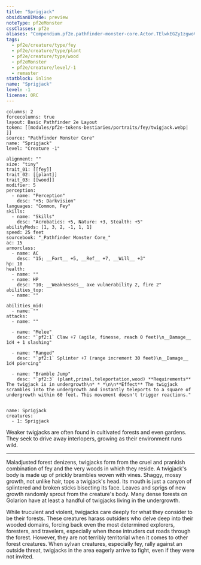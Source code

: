 ```yaml
---
title: "Sprigjack"
obsidianUIMode: preview
noteType: pf2eMonster
cssClasses: pf2e
aliases: "Compendium.pf2e.pathfinder-monster-core.Actor.TElwkEGZy1zgwoVg" 
tags:
  - pf2e/creature/type/fey
  - pf2e/creature/type/plant
  - pf2e/creature/type/wood
  - pf2eMonster
  - pf2e/creature/level/-1
  - remaster
statblock: inline
name: "Sprigjack"
level: -1
license: ORC
---
```


```statblock
columns: 2
forcecolumns: true
layout: Basic Pathfinder 2e Layout
token: [[modules/pf2e-tokens-bestiaries/portraits/fey/twigjack.webp| ]]
source: "Pathfinder Monster Core"
name: "Sprigjack"
level: "Creature -1"

alignment: ""
size: "tiny"
trait_01: [[fey]]
trait_02: [[plant]]
trait_03: [[wood]]
modifier: 5
perception:
  - name: "Perception"
    desc: "+5; Darkvision"
languages: "Common, Fey"
skills:
  - name: "Skills"
    desc: "Acrobatics: +5, Nature: +3, Stealth: +5"
abilityMods: [1, 3, 2, -1, 1, 1]
speed: 25 feet
sourcebook: "_Pathfinder Monster Core_"
ac: 15
armorclass:
  - name: AC
    desc: "15; __Fort__ +5, __Ref__ +7, __Will__ +3"
hp: 10
health:
  - name: ""
  - name: HP
    desc: "10; __Weaknesses__ axe vulnerability 2, fire 2"
abilities_top:
  - name: ""

abilities_mid:
  - name: ""
attacks:
  - name: ""

  - name: "Melee"
    desc: "`pf2:1` Claw +7 (agile, finesse, reach 0 feet)\n__Damage__  1d4 + 1 slashing"

  - name: "Ranged"
    desc: "`pf2:1` Splinter +7 (range increment 30 feet)\n__Damage__  1d4 piercing"

  - name: "Bramble Jump"
    desc: "`pf2:3` (plant,primal,teleportation,wood) **Requirements** The twigjack is in undergrowth\n* * *\n\n**Effect** The twigjack scrambles into the undergrowth and instantly teleports to a square of undergrowth within 60 feet. This movement doesn't trigger reactions."
 
```

```encounter-table
name: Sprigjack
creatures:
  - 1: Sprigjack
```



Weaker twigjacks are often found in cultivated forests and even gardens. They seek to drive away interlopers, growing as their environment runs wild.

* * *

Maladjusted forest denizens, twigjacks form from the cruel and prankish combination of fey and the very woods in which they reside. A twigjack's body is made up of prickly brambles woven with vines. Shaggy, mossy growth, not unlike hair, tops a twigjack's head. Its mouth is just a canyon of splintered and broken sticks bisecting its face. Leaves and sprigs of new growth randomly sprout from the creature's body. Many dense forests on Golarion have at least a handful of twigjacks living in the undergrowth.

While truculent and violent, twigjacks care deeply for what they consider to be their forests. These creatures harass outsiders who delve deep into their wooded domains, forcing back even the most determined explorers, foresters, and travelers, especially when those intruders cut roads through the forest. However, they are not terribly territorial when it comes to other forest creatures. When sylvan creatures, especially fey, rally against an outside threat, twigjacks in the area eagerly arrive to fight, even if they were not invited.
